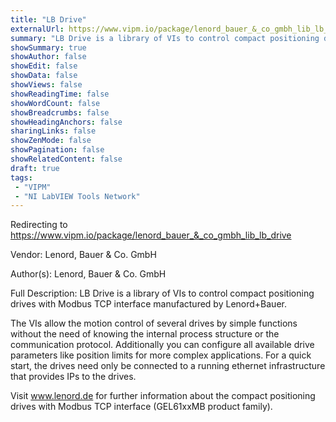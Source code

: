 ```yaml
---
title: "LB Drive"
externalUrl: https://www.vipm.io/package/lenord_bauer_&_co_gmbh_lib_lb_drive
summary: "LB Drive is a library of VIs to control compact positioning drives with Modbus TCP interface manufactured by Lenord+Bauer."
showSummary: true
showAuthor: false
showEdit: false
showData: false
showViews: false
showReadingTime: false
showWordCount: false
showBreadcrumbs: false
showHeadingAnchors: false
sharingLinks: false
showZenMode: false
showPagination: false
showRelatedContent: false
draft: true
tags:
 - "VIPM"
 - "NI LabVIEW Tools Network"
---
```


Redirecting to https://www.vipm.io/package/lenord_bauer_&_co_gmbh_lib_lb_drive

Vendor: Lenord, Bauer & Co. GmbH

Author(s): Lenord, Bauer & Co. GmbH
 
Full Description:
LB Drive is a library of VIs to control compact positioning drives with Modbus TCP interface manufactured by Lenord+Bauer.

The VIs allow the motion control of several drives by simple functions without the need of knowing the internal process structure or the communication protocol. Additionally you can configure all available drive parameters like position limits for more complex applications.
For a quick start, the drives need only be connected to a running ethernet infrastructure that provides IPs to the drives.

Visit www.lenord.de for further information about the compact positioning drives with Modbus TCP interface (GEL61xxMB product family).